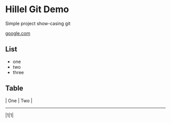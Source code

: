 # Hillel Git Demo

Simple project show-casing git

[google.com](google.com)


## List
- one
- two
- three

## Table
| One | Two |
___
|1|1| 